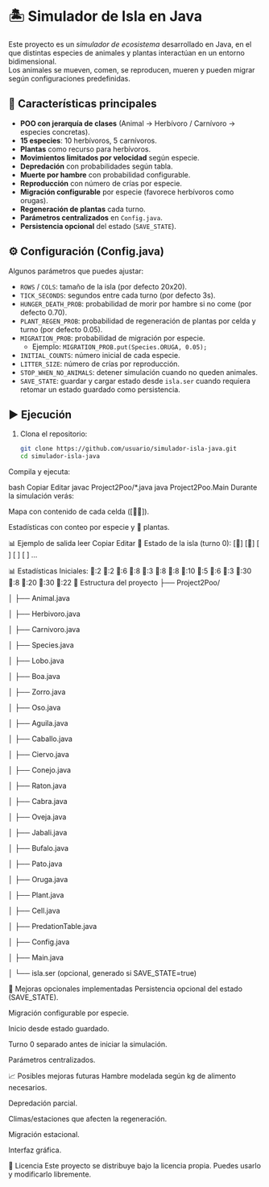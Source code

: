 # 🏝️ Simulador de Isla en Java

Este proyecto es un *simulador de ecosistema* desarrollado en Java, en el que distintas especies de animales y plantas interactúan en un entorno bidimensional.  
Los animales se mueven, comen, se reproducen, mueren y pueden migrar según configuraciones predefinidas.

## 📌 Características principales

- **POO con jerarquía de clases** (Animal → Herbívoro / Carnívoro → especies concretas).
- **15 especies**: 10 herbívoros, 5 carnívoros.
- **Plantas** como recurso para herbívoros.
- **Movimientos limitados por velocidad** según especie.
- **Depredación** con probabilidades según tabla.
- **Muerte por hambre** con probabilidad configurable.
- **Reproducción** con número de crías por especie.
- **Migración configurable** por especie (favorece herbívoros como orugas).
- **Regeneración de plantas** cada turno.
- **Parámetros centralizados** en `Config.java`.
- **Persistencia opcional** del estado (`SAVE_STATE`).

## ⚙️ Configuración (Config.java)

Algunos parámetros que puedes ajustar:

- `ROWS` / `COLS`: tamaño de la isla (por defecto 20x20).
- `TICK_SECONDS`: segundos entre cada turno (por defecto 3s).
- `HUNGER_DEATH_PROB`: probabilidad de morir por hambre si no come (por defecto 0.70).
- `PLANT_REGEN_PROB`: probabilidad de regeneración de plantas por celda y turno (por defecto 0.05).
- `MIGRATION_PROB`: probabilidad de migración por especie.
  - Ejemplo: `MIGRATION_PROB.put(Species.ORUGA, 0.05);`
- `INITIAL_COUNTS`: número inicial de cada especie.
- `LITTER_SIZE`: número de crías por reproducción.
- `STOP_WHEN_NO_ANIMALS`: detener simulación cuando no queden animales.
- `SAVE_STATE`: guardar y cargar estado desde `isla.ser` cuando requiera retomar un estado guardado como persistencia.

## ▶️ Ejecución

1. Clona el repositorio:
   ```bash
   git clone https://github.com/usuario/simulador-isla-java.git
   cd simulador-isla-java
Compila y ejecuta:

bash
Copiar
Editar
javac Project2Poo/*.java
java Project2Poo.Main
Durante la simulación verás:

Mapa con contenido de cada celda ([🐇🌿]).

Estadísticas con conteo por especie y 🌿 plantas.

📊 Ejemplo de salida
leer
Copiar
Editar
📍 Estado de la isla (turno 0):
[🌿] [🐇] [  ] [  ] [  ]
...

📊 Estadísticas Iniciales: 🐃:2 🐻:2 🐎:6 🦌:8 🐗:3 🐑:8 🐐:8 🐺:10 🐍:5 🦊:6 🦅:3 🐇:30 🦆:8 🐁:20 🐛:30 🌿:22
📂 Estructura del proyecto
├── Project2Poo/

│   ├── Animal.java

│   ├── Herbivoro.java

│   ├── Carnivoro.java

│   ├── Species.java

│   ├── Lobo.java

│   ├── Boa.java

│   ├── Zorro.java

│   ├── Oso.java

│   ├── Aguila.java

│   ├── Caballo.java

│   ├── Ciervo.java

│   ├── Conejo.java

│   ├── Raton.java

│   ├── Cabra.java

│   ├── Oveja.java

│   ├── Jabali.java

│   ├── Bufalo.java

│   ├── Pato.java

│   ├── Oruga.java

│   ├── Plant.java

│   ├── Cell.java

│   ├── PredationTable.java

│   ├── Config.java

│   ├── Main.java

│   └── isla.ser (opcional, generado si SAVE_STATE=true)


🚀 Mejoras opcionales implementadas
Persistencia opcional del estado (SAVE_STATE).

Migración configurable por especie.

Inicio desde estado guardado.

Turno 0 separado antes de iniciar la simulación.

Parámetros centralizados.

📈 Posibles mejoras futuras
Hambre modelada según kg de alimento necesarios.

Depredación parcial.

Climas/estaciones que afecten la regeneración.

Migración estacional.

Interfaz gráfica.

📜 Licencia
Este proyecto se distribuye bajo la licencia propia. Puedes usarlo y modificarlo libremente.
